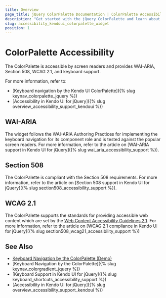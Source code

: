 ```yaml
---
title: Overview
page_title: jQuery ColorPalette Documentation | ColorPalette Accessibility
description: "Get started with the jQuery ColorPalette and learn about its accessibility support for WAI-ARIA, Section 508, and WCAG 2.1."
slug: accessibility_kendoui_colorpalette_widget
position: 1
---
```


# ColorPalette Accessibility

The ColorPalette is accessible by screen readers and provides WAI-ARIA, Section 508, WCAG 2.1, and keyboard support.

For more information, refer to:
* [Keyboard navigation by the Kendo UI ColorPalette]({% slug keynav_colorpalette_jquery %})
* [Accessibility in Kendo UI for jQuery]({% slug overview_accessibility_support_kendoui %})

## WAI-ARIA

The widget follows the WAI-ARIA Authoring Practices for implementing the keyboard navigation for its component role and is tested against the popular screen readers. For more information, refer to the article on [WAI-ARIA support in Kendo UI for jQuery]({% slug wai_aria_accessibility_support %}).

## Section 508

The ColorPalette is compliant with the Section 508 requirements. For more information, refer to the article on [Section 508 support in Kendo UI for jQuery]({% slug section508_accessibility_support %}).

## WCAG 2.1

The ColorPalette supports the standards for providing accessible web content which are set by the [Web Content Accessibility Guidelines 2.1](https://www.w3.org/TR/WCAG/). For more information, refer to the article on [WCAG 2.1 compliance in Kendo UI for jQuery]({% slug section508_wcag21_accessibility_support %})

## See Also

* [Keyboard Navigation by the ColorPalette (Demo)](https://demos.telerik.com/kendo-ui/colorpalette/keyboard-navigation)
* [Keyboard Navigation by the ColorPalette]({% slug keynav_colorgradient_jquery %})
* [Keyboard Support in Kendo UI for jQuery]({% slug keyboard_shortcuts_accessibility_support %})
* [Accessibility in Kendo UI for jQuery]({% slug overview_accessibility_support_kendoui %})
